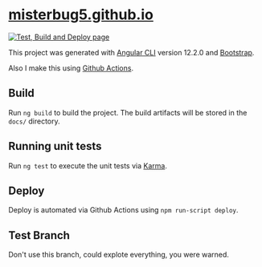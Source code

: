 # [misterbug5.github.io](https://misterbug5.github.io)
[![Test, Build and Deploy page](https://github.com/misterbug5/misterbug5.github.io/actions/workflows/main.yml/badge.svg?branch=main)](https://github.com/misterbug5/misterbug5.github.io/actions/workflows/main.yml)

This project was generated with [Angular CLI](https://github.com/angular/angular-cli) version 12.2.0 and [Bootstrap](https://getbootstrap.com/).

Also I make this using [Github Actions](https://docs.github.com/en/actions).

## Build

Run `ng build` to build the project. The build artifacts will be stored in the `docs/` directory.

## Running unit tests

Run `ng test` to execute the unit tests via [Karma](https://karma-runner.github.io).

## Deploy

Deploy is automated via Github Actions using `npm run-script deploy`.

## Test Branch

Don't use this branch, could explote everything, you were warned.
